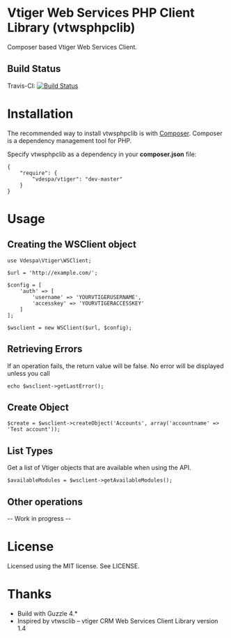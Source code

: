 Vtiger Web Services PHP Client Library (vtwsphpclib)
======================================
Composer based Vtiger Web Services Client.

Build Status
---------------------
Travis-CI: [![Build Status](https://travis-ci.org/vdespa/Vtiger-Web-Services-PHP-Client-Library.svg?branch=master)](https://travis-ci.org/vdespa/Vtiger-Web-Services-PHP-Client-Library)

# Installation

The recommended way to install vtwsphpclib is with [Composer](https://getcomposer.org/). Composer is a dependency management tool for PHP.

Specify vtwsphpclib as a dependency in your **composer.json** file:

	{
   		"require": {
      		"vdespa/vtiger": "dev-master"
   		}
	}

# Usage

## Creating the WSClient object
	use Vdespa\Vtiger\WSClient;

	$url = 'http://example.com/';

	$config = [
		'auth' => [
			'username' => 'YOURVTIGERUSERNAME',
			'accesskey' => 'YOURVTIGERACCESSKEY'
		]
	];

	$wsclient = new WSClient($url, $config);

## Retrieving Errors

If an operation fails, the return value will be false. No error will be displayed unless you call

	echo $wsclient->getLastError();

## Create Object

	$create = $wsclient->createObject('Accounts', array('accountname' => 'Test account'));

## List Types

Get a list of Vtiger objects that are available when using the API.

	$availableModules = $wsclient->getAvailableModules();

## Other operations

-- Work in progress --

# License

Licensed using the MIT license. See LICENSE.

# Thanks
- Build with Guzzle 4.*
- Inspired by vtwsclib – vtiger CRM Web Services Client Library version 1.4
